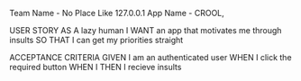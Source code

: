 Team Name - No Place Like 127.0.0.1
App Name - CROOL, 

USER STORY 
AS A lazy human 
I WANT an app that motivates me through insults
SO THAT I can get my priorities straight


ACCEPTANCE CRITERIA
GIVEN I am an authenticated user 
WHEN I click the required button
WHEN I THEN I recieve insults 
